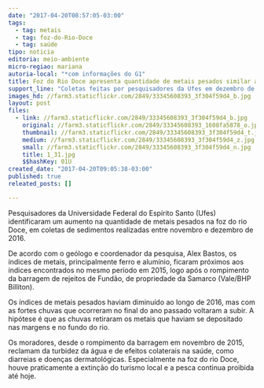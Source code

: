 ```yaml
---
date: "2017-04-20T08:57:05-03:00"
tags:
  - tag: metais
  - tag: foz-do-Rio-Doce
  - tag: saúde
tipo: noticia
editoria: meio-ambiente
micro-regiao: mariana
autoria-local: "*com informações do G1"
title: Foz do Rio Doce apresenta quantidade de metais pesados similar ao período do rompimento
support_line: "Coletas feitas por pesquisadores da Ufes em dezembro de 2016 mostram quantidade de metais pesados semelhante a de dezembro de 2015, logo após o rompimento da barragem de Fundão"
images_hd: //farm3.staticflickr.com/2849/33345608393_3f304f59d4_b.jpg
layout: post
files:
  - link: //farm3.staticflickr.com/2849/33345608393_3f304f59d4_b.jpg
    original: //farm3.staticflickr.com/2849/33345608393_1608fa5878_o.jpg
    thumbnail: //farm3.staticflickr.com/2849/33345608393_3f304f59d4_t.jpg
    medium: //farm3.staticflickr.com/2849/33345608393_3f304f59d4_z.jpg
    small: //farm3.staticflickr.com/2849/33345608393_3f304f59d4_n.jpg
    title: 1_31.jpg
    $$hashKey: 01U
created_date: "2017-04-20T09:05:38-03:00"
published: true
releated_posts: []

---
```

<p>Pesquisadores da Universidade Federal do Esp&iacute;rito Santo (Ufes) identificaram um aumento na quantidade de metais pesados na foz do rio Doce, em coletas de sedimentos realizadas entre novembro e dezembro de 2016.</p>

<p>De acordo com o ge&oacute;logo e coordenador da pesquisa, Alex Bastos, os &iacute;ndices de metais, principalmente ferro e alum&iacute;nio, ficaram pr&oacute;ximos aos &iacute;ndices encontrados no mesmo per&iacute;odo em 2015, logo ap&oacute;s o rompimento da barragem de rejeitos de Fund&atilde;o, de propriedade da Samarco (Vale/BHP Billiton).</p>

<p>Os &iacute;ndices de metais pesados haviam diminu&iacute;do ao longo de 2016, mas com as fortes chuvas que ocorreram no final do ano passado voltaram a subir. A hip&oacute;tese &eacute; que as chuvas retiraram os metais que haviam se depositado nas margens e no fundo do rio.</p>

<p>Os moradores, desde o rompimento da barragem em novembro de 2015, reclamam da turbidez da &aacute;gua e de efeitos colaterais na sa&uacute;de, como diarreias e doen&ccedil;as dermatol&oacute;gicas. Especialmente na foz do rio Doce, houve praticamente a extin&ccedil;&atilde;o do turismo local e a pesca continua proibida at&eacute; hoje.</p>
